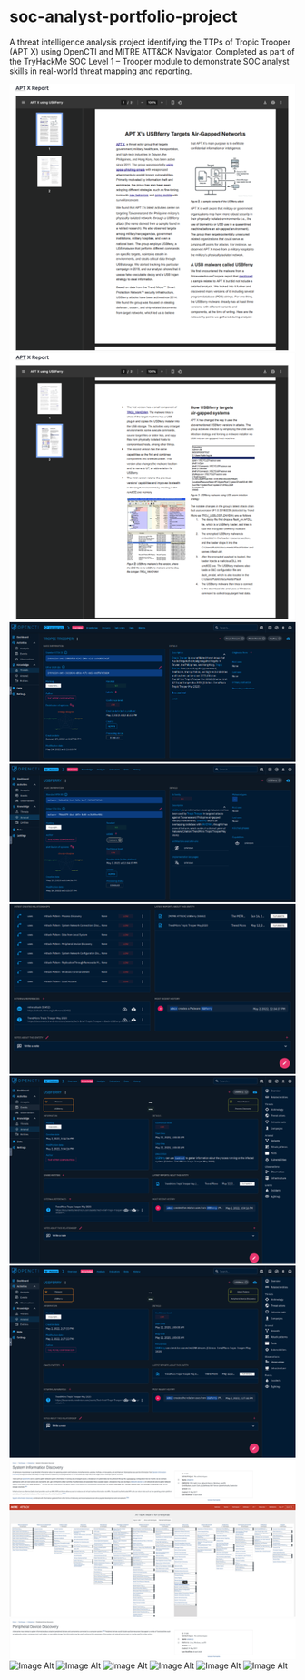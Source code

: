 # soc-analyst-portfolio-project
A threat intelligence analysis project identifying the TTPs of Tropic Trooper (APT X) using OpenCTI and MITRE ATT&amp;CK Navigator. Completed as part of the TryHackMe SOC Level 1 – Trooper module to demonstrate SOC analyst skills in real-world threat mapping and reporting.

 ![Image Alt](https://github.com/andre5Jr/soc-analyst-portfolio-project/blob/f40efe3a13f58ffe146525bc56a8a2fcb660dfe8/Task%201%20-%20Who's%20The%20Threat%3F.png) 
 ![Image Alt](https://github.com/andre5Jr/soc-analyst-portfolio-project/blob/0a130c6bff42fa161a23b9fafd41bd33117ae984/Task%201%20-%20Who's%20The%20Threat%3F%20Pt%202..png)
 ![Image Alt](https://github.com/andre5Jr/soc-analyst-portfolio-project/blob/9f73ed1070eb56370de1b8f33fa340ee214b7386/Task%201%20-%20Who's%20The%20Threat%3F%20Pt%203..png)
 ![Image Alt](https://github.com/andre5Jr/soc-analyst-portfolio-project/blob/f9aa1228a6da7886c9360311f2c00330ac30cfe7/Task%201%20-%20Identifying%20the%20Threat%20Actor.png)
 ![Image Alt](https://github.com/andre5Jr/soc-analyst-portfolio-project/blob/ddc0d9a3a9b20abcd5b4e3e690093c770b9414f1/Task%201%20-%20Identifying%20the%20Threat%20Actor%20Pt%202..png)
 ![Image Alt](https://github.com/andre5Jr/soc-analyst-portfolio-project/blob/263ba49c81a36d9627c25141b033b590f47f58e6/Task%202%20-%20Investigate%20the%20Threat%20-%20USBferry%20-%20Process%20Discovery..png) 
 ![Image Alt](https://github.com/andre5Jr/soc-analyst-portfolio-project/blob/e81b1d70fdd7313b277b4d557ff440d315002c3d/Task%202%20-%20Investigate%20the%20Threat%20-%20USBferry%20-%20Peripheral%20Device%20Discovery%20Pt%202..png)
 ![Image Alt](https://github.com/andre5Jr/soc-analyst-portfolio-project/blob/67f31a5887dcefc227114396b2d9c5bfc6cbef39/Task%203%20-%20T1082.png)
 ![Image Alt](https://github.com/andre5Jr/soc-analyst-portfolio-project/blob/238974c0699c2a5e4cfd48761fa16771e4948ffd/Task%203%20-%20T1082%20Pt%202.png)
 ![Image Alt](https://github.com/andre5Jr/soc-analyst-portfolio-project/blob/ac9bda776e60e435478da8bc748e1f430412427d/Task%203%20T1120.png)
 ![Image Alt]()
 ![Image Alt]()
 ![Image Alt]()
 ![Image Alt]()
 ![Image Alt]()
 ![Image Alt]()









